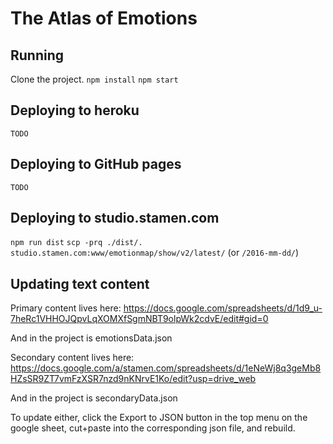 # The Atlas of Emotions

## Running

Clone the project.
`npm install`
`npm start`

## Deploying to heroku

`TODO`

## Deploying to GitHub pages

`TODO`

## Deploying to studio.stamen.com

`npm run dist`
`scp -prq ./dist/. studio.stamen.com:www/emotionmap/show/v2/latest/` (or `/2016-mm-dd/`)

## Updating text content

Primary content lives here:
https://docs.google.com/spreadsheets/d/1d9_u-7heRc1VHHOJQpvLqXOMXfSgmNBT9olpWk2cdvE/edit#gid=0

And in the project is emotionsData.json

Secondary content lives here:
https://docs.google.com/a/stamen.com/spreadsheets/d/1eNeWj8q3geMb8HZsSR9ZT7vmFzXSR7nzd9nKNrvE1Ko/edit?usp=drive_web

And in the project is secondaryData.json

To update either, click the Export to JSON button in the top menu on the google sheet, cut+paste into the corresponding json file, and rebuild.